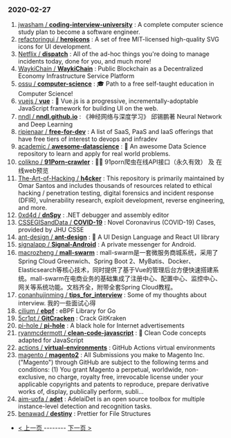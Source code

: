### 2020-02-27 
1. [
        jwasham /
**coding-interview-university**](https://github.com/jwasham/coding-interview-university) : A complete computer science study plan to become a software engineer.
1. [
        refactoringui /
**heroicons**](https://github.com/refactoringui/heroicons) : A set of free MIT-licensed high-quality SVG icons for UI development.
1. [
        Netflix /
**dispatch**](https://github.com/Netflix/dispatch) : All of the ad-hoc things you're doing to manage incidents today, done for you, and much more!
1. [
        WaykiChain /
**WaykiChain**](https://github.com/WaykiChain/WaykiChain) : Public Blockchain as a Decentralized Economy Infrastructure Service Platform
1. [
        ossu /
**computer-science**](https://github.com/ossu/computer-science) : 🎓 Path to a free self-taught education in Computer Science!
1. [
        vuejs /
**vue**](https://github.com/vuejs/vue) : 🖖 Vue.js is a progressive, incrementally-adoptable JavaScript framework for building UI on the web.
1. [
        nndl /
**nndl.github.io**](https://github.com/nndl/nndl.github.io) : 《神经网络与深度学习》 邱锡鹏著 Neural Network and Deep Learning
1. [
        ripienaar /
**free-for-dev**](https://github.com/ripienaar/free-for-dev) : A list of SaaS, PaaS and IaaS offerings that have free tiers of interest to devops and infradev
1. [
        academic /
**awesome-datascience**](https://github.com/academic/awesome-datascience) : 📝 An awesome Data Science repository to learn and apply for real world problems.
1. [
        colikno /
**91Porn-crawler**](https://github.com/colikno/91Porn-crawler) : 🌭💦 91porn爬虫在线API接口（永久有效） 及 在线web预览
1. [
        The-Art-of-Hacking /
**h4cker**](https://github.com/The-Art-of-Hacking/h4cker) : This repository is primarily maintained by Omar Santos and includes thousands of resources related to ethical hacking / penetration testing, digital forensics and incident response (DFIR), vulnerability research, exploit development, reverse engineering, and more.
1. [
        0xd4d /
**dnSpy**](https://github.com/0xd4d/dnSpy) : .NET debugger and assembly editor
1. [
        CSSEGISandData /
**COVID-19**](https://github.com/CSSEGISandData/COVID-19) : Novel Coronavirus (COVID-19) Cases, provided by JHU CSSE
1. [
        ant-design /
**ant-design**](https://github.com/ant-design/ant-design) : 🌈 A UI Design Language and React UI library
1. [
        signalapp /
**Signal-Android**](https://github.com/signalapp/Signal-Android) : A private messenger for Android.
1. [
        macrozheng /
**mall-swarm**](https://github.com/macrozheng/mall-swarm) : mall-swarm是一套微服务商城系统，采用了 Spring Cloud Greenwich、Spring Boot 2、MyBatis、Docker、Elasticsearch等核心技术，同时提供了基于Vue的管理后台方便快速搭建系统。mall-swarm在电商业务的基础集成了注册中心、配置中心、监控中心、网关等系统功能。文档齐全，附带全套Spring Cloud教程。
1. [
        conanhujinming /
**tips_for_interview**](https://github.com/conanhujinming/tips_for_interview) : Some of my thoughts about interview. 我的一些面试心得
1. [
        cilium /
**ebpf**](https://github.com/cilium/ebpf) : eBPF Library for Go
1. [
        5cr1pt /
**GitCracken**](https://github.com/5cr1pt/GitCracken) : Crack GitKraken
1. [
        pi-hole /
**pi-hole**](https://github.com/pi-hole/pi-hole) : A black hole for Internet advertisements
1. [
        ryanmcdermott /
**clean-code-javascript**](https://github.com/ryanmcdermott/clean-code-javascript) : 🛁 Clean Code concepts adapted for JavaScript
1. [
        actions /
**virtual-environments**](https://github.com/actions/virtual-environments) : GitHub Actions virtual environments
1. [
        magento /
**magento2**](https://github.com/magento/magento2) : All Submissions you make to Magento Inc. ("Magento") through GitHub are subject to the following terms and conditions: (1) You grant Magento a perpetual, worldwide, non-exclusive, no charge, royalty free, irrevocable license under your applicable copyrights and patents to reproduce, prepare derivative works of, display, publically perform, subli…
1. [
        aim-uofa /
**adet**](https://github.com/aim-uofa/adet) : AdelaiDet is an open source toolbox for multiple instance-level detection and recognition tasks.
1. [
        benawad /
**destiny**](https://github.com/benawad/destiny) : Prettier for File Structures 

- [ < 上一页 ](https://github.com/able8/github-trending-daily-record/blob/master/2020-02-26.md) -------- [ 下一页 > ](https://github.com/able8/github-trending-daily-record/blob/master/2020-02-28.md)